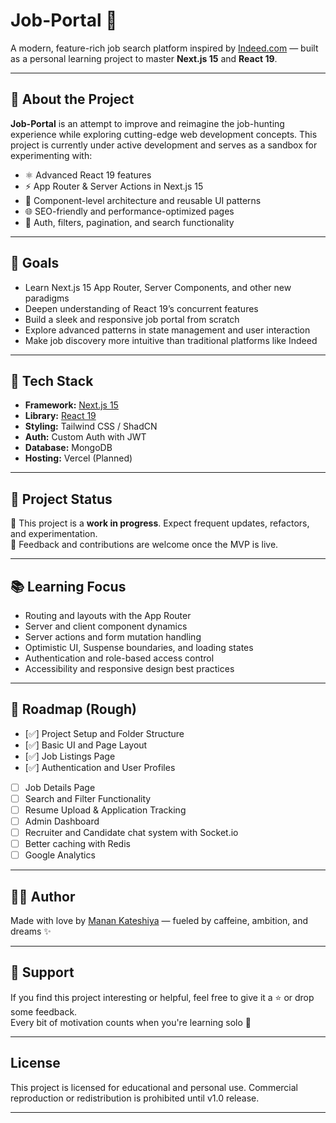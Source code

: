 # Job-Portal 🚀

A modern, feature-rich job search platform inspired by [Indeed.com](https://indeed.com) — built as a personal learning project to master **Next.js 15** and **React 19**.

---

## 📌 About the Project

**Job-Portal** is an attempt to improve and reimagine the job-hunting experience while exploring cutting-edge web development concepts. This project is currently under active development and serves as a sandbox for experimenting with:

- ⚛️ Advanced React 19 features
- ⚡ App Router & Server Actions in Next.js 15
- 🧠 Component-level architecture and reusable UI patterns
- 🌐 SEO-friendly and performance-optimized pages
- 🔐 Auth, filters, pagination, and search functionality

---

## 🎯 Goals

- Learn Next.js 15 App Router, Server Components, and other new paradigms
- Deepen understanding of React 19’s concurrent features
- Build a sleek and responsive job portal from scratch
- Explore advanced patterns in state management and user interaction
- Make job discovery more intuitive than traditional platforms like Indeed

---

## 🔧 Tech Stack

- **Framework:** [Next.js 15](https://nextjs.org/)
- **Library:** [React 19](https://react.dev/)
- **Styling:** Tailwind CSS / ShadCN
- **Auth:** Custom Auth with JWT
- **Database:** MongoDB
- **Hosting:** Vercel (Planned)

---

## 📂 Project Status

🚧 This project is a **work in progress**. Expect frequent updates, refactors, and experimentation.  
🧪 Feedback and contributions are welcome once the MVP is live.

---

## 📚 Learning Focus

- Routing and layouts with the App Router
- Server and client component dynamics
- Server actions and form mutation handling
- Optimistic UI, Suspense boundaries, and loading states
- Authentication and role-based access control
- Accessibility and responsive design best practices

---

## 📅 Roadmap (Rough)

- [✅] Project Setup and Folder Structure
- [✅] Basic UI and Page Layout
- [✅] Job Listings Page
- [✅] Authentication and User Profiles
- [ ] Job Details Page
- [ ] Search and Filter Functionality
- [ ] Resume Upload & Application Tracking
- [ ] Admin Dashboard
- [ ] Recruiter and Candidate chat system with Socket.io
- [ ] Better caching with Redis
- [ ] Google Analytics

---

## 🧑‍💻 Author

Made with love by [Manan Kateshiya](https://manankateshiya.com) — fueled by caffeine, ambition, and dreams ✨

---

## 🌟 Support

If you find this project interesting or helpful, feel free to give it a ⭐️ or drop some feedback.  
Every bit of motivation counts when you're learning solo 🧡

---

## License

This project is licensed for educational and personal use. Commercial reproduction or redistribution is prohibited until v1.0 release.

---

